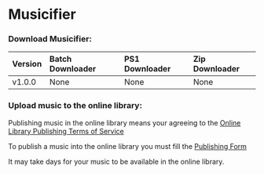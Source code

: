 # Musicifier
### Download Musicifier:
| Version      | Batch Downloader | PS1 Downloader | Zip Downloader |
| :----------- | :--------------- | :------------- | :------------- |
| v1.0.0       | None             | None           | None           |

### Upload music to the online library:
Publishing music in the online library means your agreeing to the [Online Library Publishing Terms of Service](https://github.com/I-dont-know-what-to-put/musicifier/blob/main/onlinelibrary/PublishingTOS.md)

To publish a music into the online library you must fill the [Publishing Form](https://forms.gle/oFn7o2Pb2DHgXm2a6)

It may take days for your music to be available in the online library.
